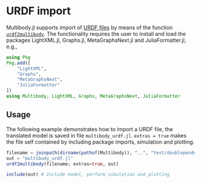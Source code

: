 # URDF import

Multibody.jl supports import of [URDF files](https://wiki.ros.org/urdf) by means of the function [`urdf2multibody`](@ref).
The functionality requires the user to install and load the packages LightXML.jl, Graphs.jl, MetaGraphsNext.jl and JuliaFormatter.jl, e.g.,
```julia
using Pkg
Pkg.add([
    "LightXML",
    "Graphs",
    "MetaGraphsNext",
    "JuliaFormatter"
])
using Multibody, LightXML, Graphs, MetaGraphsNext, JuliaFormatter
```


## Usage
The following example demonstrates how to import a URDF file, the translated model is saved in file `multibody_urdf.jl`. `extras = true` makes the file self contained by including package imports, simulation and plotting.
```julia
filename = joinpath(dirname(pathof(Multibody)), "..", "test/doublependulum.urdf")
out = "multibody_urdf.jl"
urdf2multibody(filename; extras=true, out)

include(out) # Include model, perform simulation and plotting
```